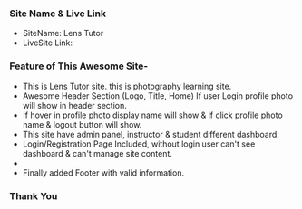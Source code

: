 ### Site Name & Live Link

* SiteName: Lens Tutor
* LiveSite Link: 




### Feature of This Awesome Site-

*   This is Lens Tutor site. this is photography learning site.
*   Awesome Header Section (Logo, Title, Home) If user Login profile photo will show in header section.
*   If hover in profile photo display name will show & if click profile photo name & logout button will show.
*   This site have admin panel, instructor & student different dashboard.
*   Login/Registration Page Included, without login user can't see dashboard & can't manage site content.
*   
*   Finally added Footer with valid information. 



### Thank You